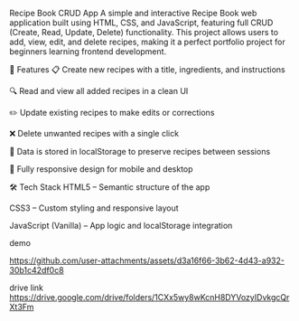 
 Recipe Book CRUD App
A simple and interactive Recipe Book web application built using HTML, CSS, and JavaScript, featuring full CRUD (Create, Read, Update, Delete) functionality. This project allows users to add, view, edit, and delete recipes, making it a perfect portfolio project for beginners learning frontend development.

🚀 Features
📋 Create new recipes with a title, ingredients, and instructions

🔍 Read and view all added recipes in a clean UI

✏️ Update existing recipes to make edits or corrections

❌ Delete unwanted recipes with a single click

💾 Data is stored in localStorage to preserve recipes between sessions

📱 Fully responsive design for mobile and desktop

🛠️ Tech Stack
HTML5 – Semantic structure of the app

CSS3 – Custom styling and responsive layout

JavaScript (Vanilla) – App logic and localStorage integration

demo 

https://github.com/user-attachments/assets/d3a16f66-3b62-4d43-a932-30b1c42df0c8

drive link https://drive.google.com/drive/folders/1CXx5wy8wKcnH8DYVozyIDvkgcQrXt3Fm
